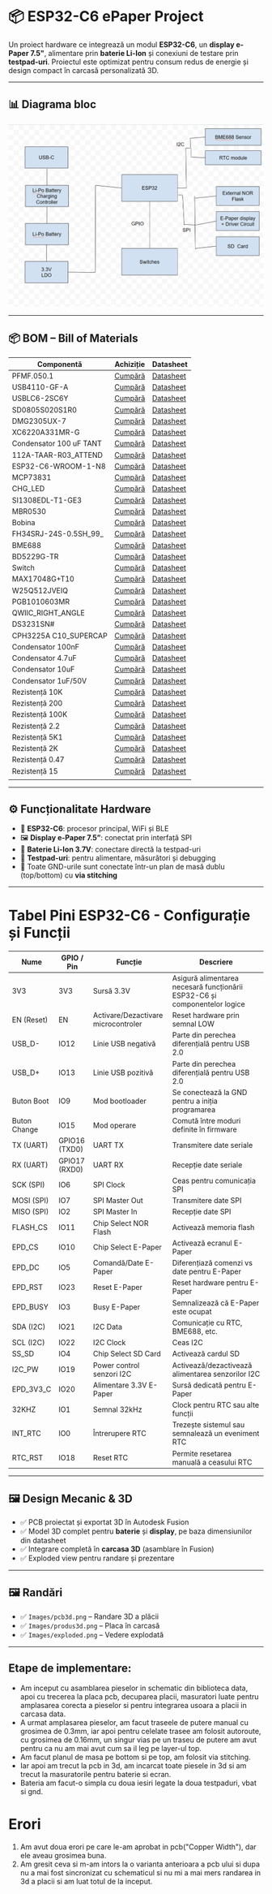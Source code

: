 # 📦 ESP32-C6 ePaper Project

Un proiect hardware ce integrează un modul **ESP32-C6**, un **display e-Paper 7.5"**, alimentare prin **baterie Li-Ion** și conexiuni de testare prin **testpad-uri**. Proiectul este optimizat pentru consum redus de energie și design compact în carcasă personalizată 3D.

---

## 📊 Diagrama bloc

![Diagramă Bloc](Images/diagram_bloc.png)

---

## 📦 BOM – Bill of Materials
| Componentă                 | Achiziție                                     | Datasheet                                   |
|---------------------------|-----------------------------------------------|---------------------------------------------|
| PFMF.050.1                | [Cumpără](https://ro.mouser.com/ProductDetail/Schurter/PFMF.050.2?qs=1auRipcfynCums5v1iucSA%3D%3D)                     | [Datasheet](https://ro.mouser.com/datasheet/2/358/typ_PFMF-1275918.pdf)                 |
| USB4110-GF-A              | [Cumpără]((https://ro.mouser.com/ProductDetail/GCT/USB4110-GF-A?qs=KUoIvG%2F9IlYiZvIXQjyJeA%3D%3D))                     | [Datasheet]((https://ro.mouser.com/datasheet/2/837/GCT_USB4110_Product_Drawing___20k_cycles-3455479.pdf))                 |
| USBLC6-2SC6Y              | [Cumpără]((https://ro.mouser.com/ProductDetail/STMicroelectronics/USBLC6-2SC6Y?qs=gNDSiZmRJS%2FOgDexvXkdow%3D%3D))                     | [Datasheet]((https://ro.mouser.com/datasheet/2/389/usblc6_2sc6y-1852505.pdf))                 |
| SD0805S020S1R0            | [Cumpără]((https://ro.mouser.com/ProductDetail/KYOCERA-AVX/SD0805S020S1R0?qs=jCA%252BPfw4LHbpkAoSnwrdjw%3D%3D))                     | [Datasheet]((https://ro.mouser.com/datasheet/2/40/schottky-3165252.pdf))                 |
| DMG2305UX-7               | [Cumpără]((https://ro.mouser.com/ProductDetail/Diodes-Incorporated/DMG2305UX-7?qs=L1DZKBg7t5F%2FNBHrjfxC%252Bg%3D%3D))                     | [Datasheet]((https://www.diodes.com/assets/Datasheets/DMG2305UX.pdf))                 |
| XC6220A331MR-G            | [Cumpără]((https://ro.mouser.com/ProductDetail/Torex-Semiconductor/XC6220A331MR-G?qs=AsjdqWjXhJ8ZSWznL1J0gg%3D%3D))                     | [Datasheet]((https://ro.mouser.com/datasheet/2/760/xc6220-3371556.pdf))                 |
| Condensator 100 uF TANT   | [Cumpără]((https://ro.mouser.com/ProductDetail/KYOCERA-AVX/TAJW107M010RNJ?qs=Wtp%252Bf%2FAeVqIH8v1VxV%252B1Rg%3D%3D))                     | [Datasheet]((https://ro.mouser.com/datasheet/2/40/TAJ-3165264.pdf))                 |
| 112A-TAAR-R03_ATTEND      | [Cumpără]((https://www.digikey.ro/en/products/detail/attend-technology/112A-TAAR-R03/17633923))                     | [Datasheet]((https://www.attend.com.tw/data/download/file/112A-TAAR-R03_Spec.pdf))                 |
| ESP32-C6-WROOM-1-N8       | [Cumpără]((https://ro.mouser.com/ProductDetail/Espressif-Systems/ESP32-C6-WROOM-1-N8?qs=8Wlm6%252BaMh8ST02Gmwp74cw%3D%3D))                     | [Datasheet]((https://ro.mouser.com/datasheet/2/891/Espressif_ESP32_C6_WROOM_1__Datasheet_V0_1_PRELIMI-3239987.pdf))                 |
| MCP73831                  | [Cumpără]((https://ro.mouser.com/ProductDetail/Microchip-Technology/MCP73831T-2ACI-OT?qs=yUQqVecv4qvbBQBGbHx0Mw%3D%3D))                     | [Datasheet]((https://ro.mouser.com/datasheet/2/268/MCP73831_Family_Data_Sheet_DS20001984H-3441711.pdf))                 |
| CHG_LED                   | [Cumpără]((https://store.comet.srl.ro/Catalogue/Product/40478/))                     | [Datasheet]((https://www.snapeda.com/parts/KP-1608SURCK/Kingbright/datasheet/))                 |
| SI1308EDL-T1-GE3          | [Cumpără]((https://ro.mouser.com/ProductDetail/Vishay-Semiconductors/SI1308EDL-T1-GE3?qs=bX1%252BNvsK%2FBramh9tgpOaEw%3D%3D))                     | [Datasheet]((https://www.vishay.com/doc?63399))                 |
| MBR0530                   | [Cumpără]((https://ro.mouser.com/ProductDetail/Micro-Commercial-Components-MCC/MBR0530-T?qs=9VyI4qLX4NTSXkb9ynzJnA%3D%3D))                     | [Datasheet]((https://ro.mouser.com/datasheet/2/258/mcc_mbr0520~mbr0560sod123-1179695.pdf))                 |
| Bobina                    | [Cumpără]((https://ro.mouser.com/ProductDetail/Wurth-Elektronik/744043680?qs=PGXP4M47uW6VkZq%252BkzjrHA%3D%3D))                     | [Datasheet]((https://www.we-online.com/components/products/datasheet/744043680.pdf))                 |
| FH34SRJ-24S-0.5SH_99_     | [Cumpără]((https://ro.mouser.com/ProductDetail/Hirose-Connector/FH34SRJ-24S-0.5SH99?qs=vcbW%252B4%252BSTIpKBl5ap9J8Fw%3D%3D))                     | [Datasheet]((https://ro.mouser.com/datasheet/2/185/FH34SRJ_24S_0_5SH_99__CL0580_1255_6_99_2DDrawing_0-1615044.pdf))                 |
| BME688                    | [Cumpără]((https://ro.mouser.com/ProductDetail/Bosch-Sensortec/BME688?qs=IS%252B4QmGtzzqQoVDscqwx3A%3D%3D))                     | [Datasheet]((https://ro.mouser.com/datasheet/2/783/bst_bme688_fl000-2307034.pdf))                 |
| BD5229G-TR                | [Cumpără]((https://ro.mouser.com/ProductDetail/ROHM-Semiconductor/BD5229G-TR?qs=4kLU8WoGk0vvnhrrYwdszw%3D%3D))                     | [Datasheet]((https://fscdn.rohm.com/en/products/databook/datasheet/ic/power/voltage_detector/bd52xxg-e.pdf))                 |
| Switch             | [Cumpără]((https://ro.mouser.com/ProductDetail/CK/KMR221GULCLFS?qs=u2NJ%252B70r0goBXaNk7IrU0Q%3D%3D))                     | [Datasheet]((https://www.ckswitches.com/media/1479/kmr2.pdf))                 |
| MAX17048G+T10             | [Cumpără]((https://ro.mouser.com/ProductDetail/Analog-Devices-Maxim-Integrated/MAX17048G%2bT10?qs=D7PJwyCwLAoGnnn8jEPRBQ%3D%3D))                     | [Datasheet]((https://ro.mouser.com/datasheet/2/609/MAX17048_MAX17049-3469099.pdf))                 |
| W25Q512JVEIQ              | [Cumpără]((https://ro.mouser.com/ProductDetail/Winbond/W25Q512JVEIQ?qs=l7cgNqFNU1jw6svr3at6tA%3D%3D))                     | [Datasheet]((https://ro.mouser.com/datasheet/2/949/Winbond_W25Q512JV_Datasheet-3240039.pdf))                 |
| PGB1010603MR              | [Cumpără]((https://ro.mouser.com/ProductDetail/Littelfuse/PGB1010603MRHF?qs=KvZd0dN2Zg%2FuIq6icj%252BGKA%3D%3D))                     | [Datasheet]((https://www.littelfuse.com/media?resourcetype=datasheets&itemid=8a337998-d54d-466b-be4e-dc5bcd1f9321&filename=littelfuse_pulseguard_pgb1_datasheet.pdf))                 |
| QWIIC_RIGHT_ANGLE         | [Cumpără]([(https://ro.mouser.com/ProductDetail/Analog-Devices-Maxim-Integrated/DS3231SN?qs=ffX8NcjNb2RmKAb9wAk9Ug%3D%3D)](https://ro.mouser.com/ProductDetail/GCT/USB4110-GF-A?qs=KUoIvG%2F9IlYiZvIXQjyJeA%3D%3D))                     | [Datasheet]((https://ro.mouser.com/datasheet/2/837/GCT_USB4110_Product_Drawing___20k_cycles-3455479.pdf))                 |
| DS3231SN#                 | [Cumpără]((https://ro.mouser.com/ProductDetail/Analog-Devices-Maxim-Integrated/DS3231SN?qs=ffX8NcjNb2RmKAb9wAk9Ug%3D%3D))                     | [Datasheet]((https://ro.mouser.com/datasheet/2/609/DS3231-3421123.pdf))                 |
| CPH3225A C10_SUPERCAP     | [Cumpără]((https://ro.mouser.com/ProductDetail/Seiko-Semiconductors/CPH3225A?qs=3etwrb1wR%252BhUOph6lAO7eg%3D%3D))                     | [Datasheet]((https://ro.mouser.com/datasheet/2/360/Seiko_Instruments_MicroBattery_E_20230330_2024Jan_-3561061.pdf))                 |
| Condensator 100nF         | [Cumpără]((https://ro.mouser.com/ProductDetail/KYOCERA-AVX/06033G104ZAT2A?qs=NXubJDmysXJMPmHfVo6Z%252BA%3D%3D))                     | [Datasheet]((https://ro.mouser.com/datasheet/2/40/KGM_Y5V-3223189.pdf))                 |
| Condensator 4.7uF         | [Cumpără]((https://ro.mouser.com/ProductDetail/KYOCERA-AVX/0402ZD475MAT2A?qs=NBFAU1oqP4W4U2PCPHI0sg%3D%3D))                     | [Datasheet]((https://ro.mouser.com/datasheet/2/40/cx5r_KGM-3223198.pdf))                 |
| Condensator 10uF          | [Cumpără]((https://ro.mouser.com/ProductDetail/Samsung-Electro-Mechanics/CL10A106KQ8NNNL?qs=xZ%2FP%252Ba9zWqaes9JKSsob2Q%3D%3D))                     | [Datasheet]((https://ro.mouser.com/datasheet/2/585/MLCC-1837944.pdf))                 |
| Condensator 1uF/50V       | [Cumpără]((https://ro.mouser.com/ProductDetail/KYOCERA-AVX/06035D105MAT2A?qs=k4kUdCzLgS5%252BURKe1SOIeQ%3D%3D))                     | [Datasheet]((https://ro.mouser.com/datasheet/2/40/cx5r_KGM-3223198.pdf))                 |
| Rezistență 10K            | [Cumpără]((https://ro.mouser.com/ProductDetail/Vishay-Beyschlag/MCS0402MD1002BE000?qs=17u8i%2FzlE8%2F9BrAaXkMk1w%3D%3D))                     | [Datasheet]((https://www.vishay.com/doc?28952))                 |
| Rezistență 200            | [Cumpără]((https://ro.mouser.com/ProductDetail/Vishay-Beyschlag/MCS0402MD2000BE100?qs=3SvaY9RawMJNVte4F12%252BZQ%3D%3D))                     | [Datasheet]((https://www.vishay.com/doc?28952))                 |
| Rezistență 100K           | [Cumpără]((https://ro.mouser.com/ProductDetail/Vishay-Beyschlag/MCT0603PD1003DP500?qs=5aG0NVq1C4wWAn8Ei3OpZA%3D%3D))                     | [Datasheet]((https://www.vishay.com/doc?28916))                 |
| Rezistență 2.2            | [Cumpără]((https://ro.mouser.com/ProductDetail/SEI-Stackpole/RMCF0402FT2R20?qs=IPgv5n7u5QbBgyl0jwhwsA%3D%3D))                     | [Datasheet]((https://ro.mouser.com/datasheet/2/385/SEI_RMCF_RMCP-3077565.pdf))                 |
| Rezistență 5K1            | [Cumpără]((https://www.venkel.com/part/TFCR0603-16W-K-5690FT))                     | [Datasheet]((https://ro.mouser.com/datasheet/2/385/SEI_RMCF_RMCP-3077565.pdf))                 |
| Rezistență 2K             | [Cumpără]((https://ro.mouser.com/ProductDetail/Vishay-Beyschlag/MCS04020C2001FE000?qs=wTZ%2FFzl837YG0wIkZJJOwQ%3D%3D))                     | [Datasheet]((https://www.vishay.com/doc?28705))                 |
| Rezistență 0.47           | [Cumpără]((https://ro.mouser.com/ProductDetail/SEI-Stackpole/CSR0402JKR470?qs=IPgv5n7u5QawIB6nBEt8wA%3D%3D))                     | [Datasheet]((https://ro.mouser.com/datasheet/2/385/SEI_CSR_CSRN-3077593.pdf))                 |
| Rezistență 15             | [Cumpără]((https://ro.mouser.com/ProductDetail/YAGEO/RT0402FRE0715RL?qs=BXCcY9r%252B08DFFpLSkPOIqQ%3D%3D))                     | [Datasheet]((https://ro.mouser.com/datasheet/2/447/PYu_RT_1_to_0_01_RoHS_L_15-3461507.pdf))                 |
                                                  |

---

## ⚙️ Funcționalitate Hardware

- 🧠 **ESP32-C6**: procesor principal, WiFi și BLE
- 🖼️ **Display e-Paper 7.5”**: conectat prin interfață SPI
- 🔋 **Baterie Li-Ion 3.7V**: conectare directă la testpad-uri
- 🧪 **Testpad-uri**: pentru alimentare, măsurători și debugging
- 🧲 Toate GND-urile sunt conectate într-un plan de masă dublu (top/bottom) cu **via stitching**

---

# Tabel Pini ESP32-C6 - Configurație și Funcții

| Nume            | GPIO / Pin       | Funcție                              | Descriere                                                                 |
|-----------------|------------------|--------------------------------------|---------------------------------------------------------------------------|
| 3V3             | 3V3              | Sursă 3.3V                           | Asigură alimentarea necesară funcționării ESP32-C6 și componentelor logice |
| EN (Reset)      | EN               | Activare/Dezactivare microcontroler | Reset hardware prin semnal LOW                                            |
| USB_D-          | IO12             | Linie USB negativă                   | Parte din perechea diferențială pentru USB 2.0                            |
| USB_D+          | IO13             | Linie USB pozitivă                   | Parte din perechea diferențială pentru USB 2.0                            |
| Buton Boot      | IO9              | Mod bootloader                       | Se conectează la GND pentru a iniția programarea                          |
| Buton Change    | IO15             | Mod operare                          | Comută între moduri definite în firmware                                  |
| TX (UART)       | GPIO16 (TXD0)    | UART TX                              | Transmitere date seriale                                                  |
| RX (UART)       | GPIO17 (RXD0)    | UART RX                              | Recepție date seriale                                                     |
| SCK (SPI)       | IO6              | SPI Clock                            | Ceas pentru comunicația SPI                                               |
| MOSI (SPI)      | IO7              | SPI Master Out                       | Transmitere date SPI                                                      |
| MISO (SPI)      | IO2              | SPI Master In                        | Recepție date SPI                                                         |
| FLASH_CS        | IO11             | Chip Select NOR Flash                | Activează memoria flash                                                   |
| EPD_CS          | IO10             | Chip Select E-Paper                  | Activează ecranul E-Paper                                                 |
| EPD_DC          | IO5              | Comandă/Date E-Paper                 | Diferențiază comenzi vs date pentru E-Paper                              |
| EPD_RST         | IO23             | Reset E-Paper                        | Reset hardware pentru E-Paper                                             |
| EPD_BUSY        | IO3              | Busy E-Paper                         | Semnalizează că E-Paper este ocupat                                      |
| SDA (I2C)       | IO21             | I2C Data                             | Comunicație cu RTC, BME688, etc.                                          |
| SCL (I2C)       | IO22             | I2C Clock                            | Ceas I2C                                                                  |
| SS_SD           | IO4              | Chip Select SD Card                  | Activează cardul SD                                                       |
| I2C_PW          | IO19             | Power control senzori I2C            | Activează/dezactivează alimentarea senzorilor I2C                         |
| EPD_3V3_C       | IO20             | Alimentare 3.3V E-Paper              | Sursă dedicată pentru E-Paper                                             |
| 32KHZ           | IO1              | Semnal 32kHz                         | Clock pentru RTC sau alte funcții                                         |
| INT_RTC         | IO0              | Întrerupere RTC                      | Trezește sistemul sau semnalează un eveniment RTC                         |
| RTC_RST         | IO18             | Reset RTC                            | Permite resetarea manuală a ceasului RTC                                  |

---

## 🖼️ Design Mecanic & 3D

- ✅ PCB proiectat și exportat 3D în Autodesk Fusion
- ✅ Model 3D complet pentru **baterie** și **display**, pe baza dimensiunilor din datasheet
- ✅ Integrare completă în **carcasa 3D** (asamblare în Fusion)
- ✅ Exploded view pentru randare și prezentare

---

## 🖼️ Randări


- ✅ `Images/pcb3d.png` – Randare 3D a plăcii
- ✅ `Images/produs3d.png` – Placa în carcasă
- ✅ `Images/exploded.png` – Vedere explodată

---

## Etape de implementare:
 - Am inceput cu asamblarea pieselor in schematic din biblioteca data, apoi cu trecerea la placa pcb, decuparea placii, masuratori luate pentru amplasarea corecta a pieselor si pentru integrarea usoara a placii in carcasa data.
 - A urmat amplasarea pieselor, am facut traseele de putere manual cu grosimea de 0.3mm, iar apoi pentru celelate trasee am folosit autoroute, cu grosimea de 0.16mm, un singur vias pe un traseu de putere am avut pentru ca nu am mai avut cum sa il leg pe layer-ul top.
 - Am facut planul de masa pe bottom si pe top, am folosit via stitching.
 - Iar apoi am trecut la pcb in 3d, am incarcat toate piesele in 3d si am trecut la masuratorile pentru baterie si ecran.
 - Bateria am facut-o simpla cu doua iesiri legate la doua testpaduri, vbat si gnd.


# Erori
1. Am avut doua erori pe care le-am aprobat in pcb("Copper Width"), dar ele aveau grosimea buna.
2. Am gresit ceva si m-am intors la o varianta anterioara a pcb ului si dupa nu a mai fost sincronizat cu schematicul si nu mi a mai mers randarea in 3d a placii si am luat totul de la inceput.


